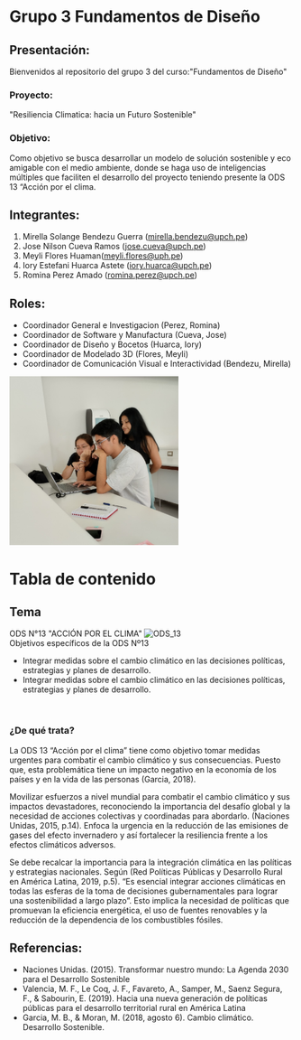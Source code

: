 # Grupo 3 Fundamentos de Diseño
## Presentación:
Bienvenidos al repositorio del grupo 3 del curso:"Fundamentos de Diseño"
### Proyecto:
"Resiliencia Climatica: hacia un Futuro Sostenible"
### Objetivo:
Como objetivo se busca desarrollar un modelo de solución sostenible y eco amigable con el medio ambiente, donde se haga uso de inteligencias múltiples que faciliten el desarrollo del proyecto teniendo presente la ODS 13 “Acción por el clima.
## Integrantes:
1. Mirella Solange Bendezu Guerra (mirella.bendezu@upch.pe)
2. Jose Nilson Cueva Ramos (jose.cueva@upch.pe)
3. Meyli Flores Huaman(meyli.flores@uph.pe)
4. Iory Estefani Huarca Astete (iory.huarca@upch.pe)
5. Romina Perez Amado (romina.perez@upch.pe)
## Roles:
- Coordinador General e Investigacion (Perez, Romina)  
- Coordinador de Software y Manufactura (Cueva, Jose)
- Coordinador de Diseño y Bocetos (Huarca, Iory)
- Coordinador de Modelado 3D (Flores, Meyli)
- Coordinador de Comunicación Visual e Interactividad (Bendezu, Mirella)
<img src ="Informes/Imagenes/IMG_1.jpg" width=300px alt="ya_fue">
<h1>Tabla de contenido</h1>
<h2>Tema</h2>
ODS N°13 "ACCIÓN POR EL CLIMA"
<img src="https://ods.frlp.utn.edu.ar/images/ods/ods13.jpg" alt ="ODS_13">
<br>
Objetivos específicos de la ODS Nº13
<ul>
<li>Integrar medidas sobre el cambio climático en las decisiones políticas, estrategias y planes de desarrollo.</li>
<li> Integrar medidas sobre el cambio climático en las decisiones políticas, estrategias y planes de desarrollo.</li>
</ul>
<br>
<h3>¿De qué trata?</h3>
<p>La ODS 13 “Acción por el clima” tiene como objetivo tomar medidas urgentes para combatir el cambio climático y sus consecuencias. Puesto que, esta problemática tiene un impacto negativo en la economía de los países y en la vida de las personas (Garcia, 2018).</p>
<p>Movilizar esfuerzos a nivel mundial para combatir el cambio climático y sus impactos devastadores, reconociendo la importancia del desafío global y la necesidad de acciones colectivas y coordinadas para abordarlo. (Naciones Unidas, 2015, p.14). Enfoca la urgencia en la reducción de las emisiones de gases del efecto invernadero y así fortalecer la resiliencia frente a los efectos climáticos adversos.</p>
<p>Se debe recalcar la importancia para la integración climática en las políticas y estrategias nacionales. Según (Red Políticas Públicas y Desarrollo Rural en América Latina, 2019, p.5). “Es esencial integrar acciones climáticas en todas las esferas de la toma de decisiones gubernamentales para lograr una sostenibilidad a largo plazo”. Esto implica la necesidad de políticas que promuevan la eficiencia energética, el uso de fuentes renovables y la reducción de la dependencia de los combustibles fósiles.</p>

<h2>Referencias:</h2>
<ul>
<li>Naciones Unidas. (2015). Transformar nuestro mundo: La Agenda 2030 para el Desarrollo Sostenible </li>
<li>Valencia, M. F., Le Coq, J. F., Favareto, A., Samper, M., Saenz Segura, F., & Sabourin, E. (2019). Hacia una nueva generación de políticas públicas para el desarrollo territorial rural en América Latina</li>   
<li>Garcia, M. B., & Moran, M. (2018, agosto 6). Cambio climático. Desarrollo Sostenible.</li>
</ul>
